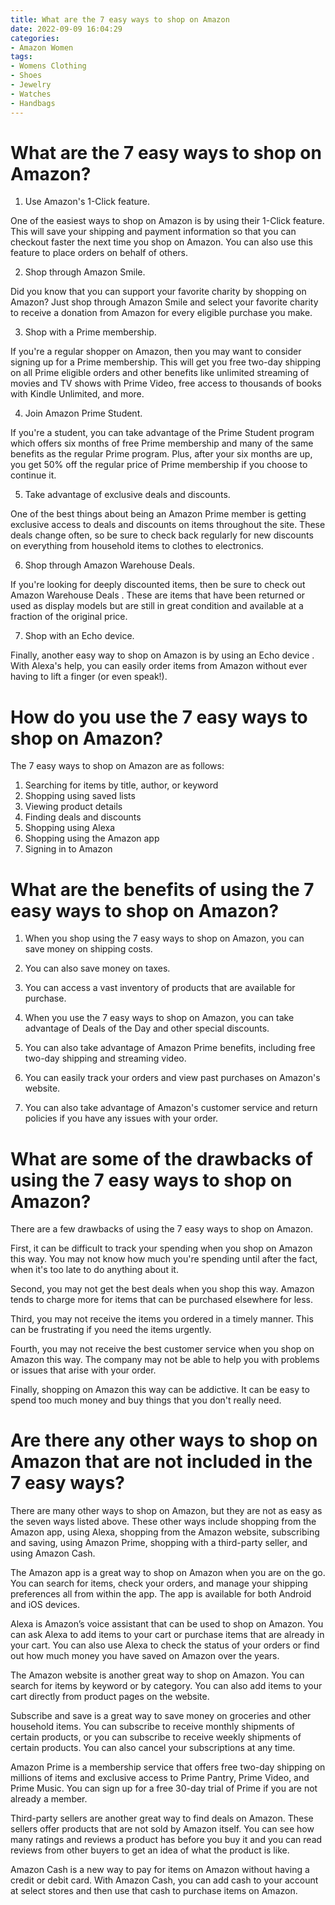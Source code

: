 ```yaml
---
title: What are the 7 easy ways to shop on Amazon
date: 2022-09-09 16:04:29
categories:
- Amazon Women
tags:
- Womens Clothing
- Shoes
- Jewelry
- Watches
- Handbags
---
```



#  What are the 7 easy ways to shop on Amazon?

1. Use Amazon's 1-Click feature.

One of the easiest ways to shop on Amazon is by using their 1-Click feature. This will save your shipping and payment information so that you can checkout faster the next time you shop on Amazon. You can also use this feature to place orders on behalf of others.

2. Shop through Amazon Smile.

Did you know that you can support your favorite charity by shopping on Amazon? Just shop through Amazon Smile and select your favorite charity to receive a donation from Amazon for every eligible purchase you make.

3. Shop with a Prime membership.

If you're a regular shopper on Amazon, then you may want to consider signing up for a Prime membership. This will get you free two-day shipping on all Prime eligible orders and other benefits like unlimited streaming of movies and TV shows with Prime Video, free access to thousands of books with Kindle Unlimited, and more.

4. Join Amazon Prime Student.

If you're a student, you can take advantage of the Prime Student program which offers six months of free Prime membership and many of the same benefits as the regular Prime program. Plus, after your six months are up, you get 50% off the regular price of Prime membership if you choose to continue it.

5. Take advantage of exclusive deals and discounts.

One of the best things about being an Amazon Prime member is getting exclusive access to deals and discounts on items throughout the site. These deals change often, so be sure to check back regularly for new discounts on everything from household items to clothes to electronics.

6. Shop through Amazon Warehouse Deals.

If you're looking for deeply discounted items, then be sure to check out Amazon Warehouse Deals . These are items that have been returned or used as display models but are still in great condition and available at a fraction of the original price.

7. Shop with an Echo device.

Finally, another easy way to shop on Amazon is by using an Echo device . With Alexa's help, you can easily order items from Amazon without ever having to lift a finger (or even speak!).

#  How do you use the 7 easy ways to shop on Amazon?

The 7 easy ways to shop on Amazon are as follows:

1. Searching for items by title, author, or keyword
2. Shopping using saved lists
3. Viewing product details
4. Finding deals and discounts
5. Shopping using Alexa
6. Shopping using the Amazon app
7. Signing in to Amazon

#  What are the benefits of using the 7 easy ways to shop on Amazon?

1. When you shop using the 7 easy ways to shop on Amazon, you can save money on shipping costs.

2. You can also save money on taxes.

3. You can access a vast inventory of products that are available for purchase.

4. When you use the 7 easy ways to shop on Amazon, you can take advantage of Deals of the Day and other special discounts.

5. You can also take advantage of Amazon Prime benefits, including free two-day shipping and streaming video.

6. You can easily track your orders and view past purchases on Amazon's website.

7. You can also take advantage of Amazon's customer service and return policies if you have any issues with your order.

#  What are some of the drawbacks of using the 7 easy ways to shop on Amazon?

There are a few drawbacks of using the 7 easy ways to shop on Amazon.

First, it can be difficult to track your spending when you shop on Amazon this way. You may not know how much you're spending until after the fact, when it's too late to do anything about it.

Second, you may not get the best deals when you shop this way. Amazon tends to charge more for items that can be purchased elsewhere for less.

Third, you may not receive the items you ordered in a timely manner. This can be frustrating if you need the items urgently.

Fourth, you may not receive the best customer service when you shop on Amazon this way. The company may not be able to help you with problems or issues that arise with your order.

Finally, shopping on Amazon this way can be addictive. It can be easy to spend too much money and buy things that you don't really need.

#  Are there any other ways to shop on Amazon that are not included in the 7 easy ways?

There are many other ways to shop on Amazon, but they are not as easy as the seven ways listed above. These other ways include shopping from the Amazon app, using Alexa, shopping from the Amazon website, subscribing and saving, using Amazon Prime, shopping with a third-party seller, and using Amazon Cash.

The Amazon app is a great way to shop on Amazon when you are on the go. You can search for items, check your orders, and manage your shipping preferences all from within the app. The app is available for both Android and iOS devices.

Alexa is Amazon’s voice assistant that can be used to shop on Amazon. You can ask Alexa to add items to your cart or purchase items that are already in your cart. You can also use Alexa to check the status of your orders or find out how much money you have saved on Amazon over the years.

The Amazon website is another great way to shop on Amazon. You can search for items by keyword or by category. You can also add items to your cart directly from product pages on the website.

Subscribe and save is a great way to save money on groceries and other household items. You can subscribe to receive monthly shipments of certain products, or you can subscribe to receive weekly shipments of certain products. You can also cancel your subscriptions at any time.

Amazon Prime is a membership service that offers free two-day shipping on millions of items and exclusive access to Prime Pantry, Prime Video, and Prime Music. You can sign up for a free 30-day trial of Prime if you are not already a member.

Third-party sellers are another great way to find deals on Amazon. These sellers offer products that are not sold by Amazon itself. You can see how many ratings and reviews a product has before you buy it and you can read reviews from other buyers to get an idea of what the product is like.

Amazon Cash is a new way to pay for items on Amazon without having a credit or debit card. With Amazon Cash, you can add cash to your account at select stores and then use that cash to purchase items on Amazon.